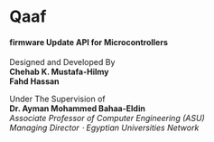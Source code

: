 # Qaaf 
#### firmware Update API for Microcontrollers





Designed and Developed By  
**Chehab K. Mustafa-Hilmy**  
**Fahd Hassan**





Under The Supervision of  
**Dr. Ayman Mohammed Bahaa-Eldin**  
*Associate Professor of Computer Engineering (ASU)*  
*Managing Director ⋅ Egyptian Universities Network* 
